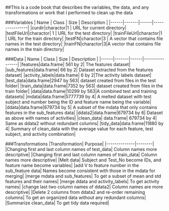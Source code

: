 ##This is a code book that describes the variables, the data, and any
transformations or work that I performed to clean up the data

###Variables
| Name | Class | Size | Description    |
|------|-------|------|----------------|
|curdir|charactor|1   | URL for current directory|
|testFileUrl|charactor| 1 | URL for the test directory|
|trainFileUrl|charactor|1 | URL for the train directory|
|testFN|charactor|3 | A vector that contains file names in the test directory|
|trainFN|charactor|3|A vector that contains file names in the train directory|

###Data
| Name | Class | Size | Description    |
|------|-------|------|----------------|
|features|data.frame| 561 by 2| The features dataset|
|sub_features|data.frame| 66 by 2| Dataset extracted from the features dataset|
|activity_labels|data.frame| 6 by 2|The activity labels dataset|
|test_data|data.frame|2947 by 563| dataset created from files in the test folder|
|train_data|data.frame|7352 by 563| dataset created from files in the train folder|
|data|data.frame|10299 by 563|A combined test and training datasets|
|mdata|data.frame|5777739 by 4| A melted dataset with test subject and number being the ID and feature name being the variable|
|ddata|data.frame|679734 by 5| A subset of the mdata that only contains features in the sub_features data|
|ddata2|data.frame|679734 by 6| Dataset as above with names of activities|
|clean_data| data.frame| 679734 by 4| Same as ddata2 without redundant columns|
|tidy_data|data.frame|11880 by 4| Summary of clean_data with the average value for each feature, test subject, and activity combination|


###Transformations
|Transformation| Purpose|
|--------------|--------|
|Changing first and last column names of test_data| Column names more descriptive|
|Changing first and last column names of train_data| Column names more descriptive|
|Melt data| Subject and Test_No become IDs, and feature name become variables|
|add V to feature number in the sub_feature data| Names become consistent with those in the mdata for merging|
|merge mdata and sub_features| To get a subset of  mean and std features and their names|
|merge ddata and activity_labels| To get activity names|
|change last two column names of ddata2| Column names are more descriptive|
|Delete 2 columns from ddata2 and re-order remaining columns| To get an organized data without any redundant columns|
|Summarize clean_data| To get tidy data required|  

